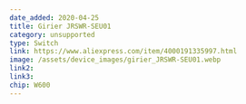 ```yaml
---
date_added: 2020-04-25
title: Girier JRSWR-SEU01
category: unsupported
type: Switch
link: https://www.aliexpress.com/item/4000191335997.html
image: /assets/device_images/girier_JRSWR-SEU01.webp
link2: 
link3: 
chip: W600
---
```

